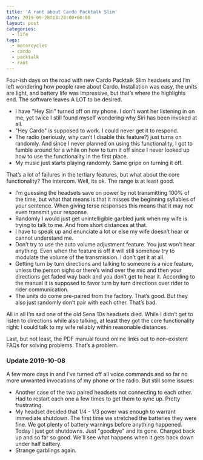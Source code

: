 ```yaml
---
title: 'A rant about Cardo Packtalk Slim'
date: 2019-09-28T13:28:00+00:00
layout: post
categories:
  - life
tags:
  - motorcycles
  - cardo
  - packtalk
  - rant
---
```


Four-ish days on the road with new Cardo Packtalk Slim headsets and I’m left wondering how people rave about Cardo. Installation was easy, the units are light, and battery life was impressive, but that’s where the highlights end. The software leaves A LOT to be desired.

- I have "Hey Siri" turned off on my phone. I don’t want her listening in on me, yet twice I still found myself wondering why Siri has been invoked at all.
- "Hey Cardo" is supposed to work. I could never get it to respond.
- The radio (seriously, why can’t I disable this feature?) just turns on randomly. And since I never planned on using this functionality, I got to fumble around for a while on how to turn it off since I never looked up how to use the functionality in the first place.
- My music just starts playing randomly. Same gripe on turning it off.

That’s a lot of failures in the tertiary features, but what about the core functionality? The intercom. Well, its ok. The range is at least good.

- I’m guessing the headsets save on power by not transmitting 100% of the time, but what that means is that it misses the beginning syllables of your sentence. When giving terse responses this means that it may not even transmit your response.
- Randomly I would just get unintelligible garbled junk when my wife is trying to talk to me. And from short distances at that. 
- I have to speak up and enunciate a lot or else my wife doesn’t hear or cannot understand me.
- Don’t try to use the auto volume adjustment feature. You just won’t hear anything. Even when the feature is off it will still somehow try to modulate the volume of the transmission. I don’t get it at all.
- Getting turn by turn directions and talking to someone is a nice feature, unless the person sighs or there’s wind over the mic and then your directions get faded way back and you don’t get to hear it. According to the manual it is supposed to favor turn by turn directions over rider to rider communication. 
- The units do come pre-paired from the factory. That’s good. But they also just randomly don’t pair with each other. That’s bad.

All in all I’m sad one of the old Sena 10s headsets died. While I didn’t get to listen to directions while also talking, at least they got the core functionality right: I could talk to my wife reliably within reasonable distances.

Last, but not least, the PDF manual found online links out to non-existent FAQs for solving problems. That’s a problem.

### Update 2019-10-08

A few more days in and I've turned off all voice commands and so far no more unwanted invocations of my phone or the radio. But still some issues:

- Another case of the two paired headsets not connecting to each other. Had to restart each one a few times to get them to sync up. Pretty frustrating.
- My headset decided that 1/4 - 1/3 power was enough to warrant immediate shutdown. The first time we stretched the batteries they were fine. We got plenty of battery warnings before anything happened. Today I just got shutdowns. Just "goodbye" and its gone. Charged back up and so far so good. We'll see what happens when it gets back down under half battery.
- Strange garblings again.
